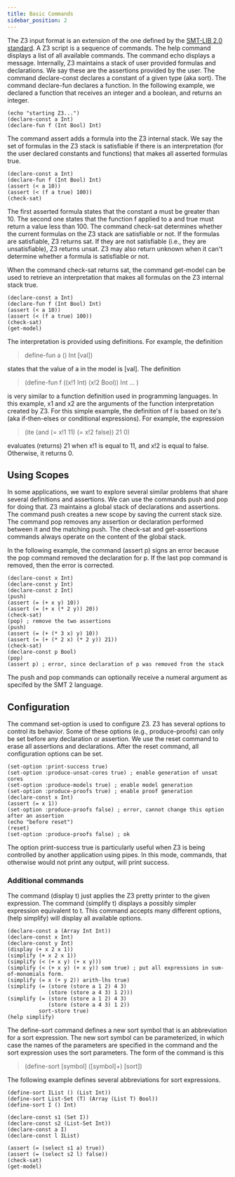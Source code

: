 ```yaml
---
title: Basic Commands
sidebar_position: 2
---
```


The Z3 input format is an extension of the one defined by the [SMT-LIB 2.0 standard](httpwww.smtlib.org). A Z3 script is a sequence of commands. The help command displays a list of all available commands. The command echo displays a message. Internally, Z3 maintains a stack of user provided formulas and declarations. We say these are the assertions provided by the user. The command declare-const declares a constant of a given type (aka sort). The command declare-fun declares a function. In the following example, we declared a function that receives an integer and a boolean, and returns an integer.

```z3
(echo "starting Z3...")
(declare-const a Int)
(declare-fun f (Int Bool) Int)
```

The command assert adds a formula into the Z3 internal stack. We say the set of formulas in the Z3 stack is satisfiable if there is an interpretation (for the user declared constants and functions) that makes all asserted formulas true.

```z3
(declare-const a Int)
(declare-fun f (Int Bool) Int)
(assert (< a 10))
(assert (< (f a true) 100))
(check-sat)
```

The first asserted formula states that the constant a must be greater than 10. The second one states that the function f applied to a and true must return a value less than 100. The command check-sat determines whether the current formulas on the Z3 stack are satisfiable or not. If the formulas are satisfiable, Z3 returns sat. If they are not satisfiable (i.e., they are unsatisfiable), Z3 returns unsat. Z3 may also return unknown when it can't determine whether a formula is satisfiable or not.

When the command check-sat returns sat, the command get-model can be used to retrieve an interpretation that makes all formulas on the Z3 internal stack true.

```z3
(declare-const a Int)
(declare-fun f (Int Bool) Int)
(assert (< a 10))
(assert (< (f a true) 100))
(check-sat)
(get-model)
```

The interpretation is provided using definitions. For example, the definition

>  define-fun a () Int [val])

states that the value of a in the model is [val]. The definition

> (define-fun f ((x!1 Int) (x!2 Bool)) Int
>    ...
> )

is very similar to a function definition used in programming languages. In this example, x1 and x2 are the arguments of the function interpretation created by Z3. For this simple example, the definition of f is based on ite's (aka if-then-elses or conditional expressions). For example, the expression

> (ite (and (= x!1 11) (= x!2 false)) 21 0)


evaluates (returns) 21 when x!1 is equal to 11, and x!2 is equal to false. Otherwise, it returns 0.

## Using Scopes
In some applications, we want to explore several similar problems that share several definitions and assertions. We can use the commands push and pop for doing that. Z3 maintains a global stack of declarations and assertions. The command push creates a new scope by saving the current stack size. The command pop removes any assertion or declaration performed between it and the matching push. The check-sat and get-assertions commands always operate on the content of the global stack.

In the following example, the command (assert p) signs an error because the pop command removed the declaration for p. If the last pop command is removed, then the error is corrected.

```z3 ignore-errors
(declare-const x Int)
(declare-const y Int)
(declare-const z Int)
(push)
(assert (= (+ x y) 10))
(assert (= (+ x (* 2 y)) 20))
(check-sat)
(pop) ; remove the two assertions
(push) 
(assert (= (+ (* 3 x) y) 10))
(assert (= (+ (* 2 x) (* 2 y)) 21))
(check-sat)
(declare-const p Bool)
(pop)
(assert p) ; error, since declaration of p was removed from the stack
```
The push and pop commands can optionally receive a numeral argument as specifed by the SMT 2 language.

## Configuration 
The command set-option is used to configure Z3. Z3 has several options to control its behavior. Some of these options (e.g., produce-proofs) can only be set before any declaration or assertion. We use the reset command to erase all assertions and declarations. After the reset command, all configuration options can be set.

```z3 no-build
(set-option :print-success true)
(set-option :produce-unsat-cores true) ; enable generation of unsat cores
(set-option :produce-models true) ; enable model generation
(set-option :produce-proofs true) ; enable proof generation
(declare-const x Int)
(assert (= x 1))
(set-option :produce-proofs false) ; error, cannot change this option after an assertion
(echo "before reset")
(reset)
(set-option :produce-proofs false) ; ok
```

The option print-success true is particularly useful when Z3 is being controlled by another application using pipes. In this mode, commands, that otherwise would not print any output, will print success.

### Additional commands

The command (display t) just applies the Z3 pretty printer to the given expression. The command (simplify t) displays a possibly simpler expression equivalent to t. This command accepts many different options, (help simplify) will display all available options.

```z3
(declare-const a (Array Int Int))
(declare-const x Int)
(declare-const y Int)
(display (+ x 2 x 1))
(simplify (+ x 2 x 1))
(simplify (< (+ x y) (+ x y)))
(simplify (< (+ x y) (+ x y)) som true) ; put all expressions in sum-of-monomials form.
(simplify (= x (+ y 2)) arith-lhs true)
(simplify (= (store (store a 1 2) 4 3)
             (store (store a 4 3) 1 2)))
(simplify (= (store (store a 1 2) 4 3)
             (store (store a 4 3) 1 2))
          sort-store true)
(help simplify)
```

The define-sort command defines a new sort symbol that is an abbreviation for a sort expression. The new sort symbol can be parameterized, in which case the names of the parameters are specified in the command and the sort expression uses the sort parameters. The form of the command is this

> (define-sort [symbol] ([symbol]+) [sort])

The following example defines several abbreviations for sort expressions.

```z2 no-build
(define-sort IList () (List Int))
(define-sort List-Set (T) (Array (List T) Bool))
(define-sort I () Int)

(declare-const s1 (Set I))
(declare-const s2 (List-Set Int))
(declare-const a I)
(declare-const l IList)

(assert (= (select s1 a) true))
(assert (= (select s2 l) false))
(check-sat)
(get-model)
```
